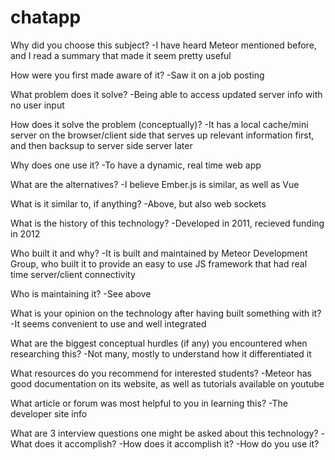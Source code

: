 # chatapp

Why did you choose this subject?
-I have heard Meteor mentioned before, and I read a summary that made it seem pretty useful

How were you first made aware of it?
-Saw it on a job posting

What problem does it solve?
-Being able to access updated server info with no user input 

How does it solve the problem (conceptually)?
-It has a local cache/mini server on the browser/client side that serves up relevant information first, and then backsup to server side server later

Why does one use it?
-To have a dynamic, real time web app

What are the alternatives?
-I believe Ember.js is similar, as well as Vue

What is it similar to, if anything?
-Above, but also web sockets

What is the history of this technology?
-Developed in 2011, recieved funding in 2012

Who built it and why?
-It is built and maintained by Meteor Development Group, who built it to provide an easy to use JS framework that had real time server/client connectivity

Who is maintaining it?
-See above

What is your opinion on the technology after having built something with it?
-It seems convenient to use and well integrated

What are the biggest conceptual hurdles (if any) you encountered when researching this?
-Not many, mostly to understand how it differentiated it

What resources do you recommend for interested students?
-Meteor has good documentation on its website, as well as tutorials available on youtube

What article or forum was most helpful to you in learning this?
-The developer site info

What are 3 interview questions one might be asked about this technology?
-What does it accomplish?
-How does it accomplish it?
-How do you use it?
